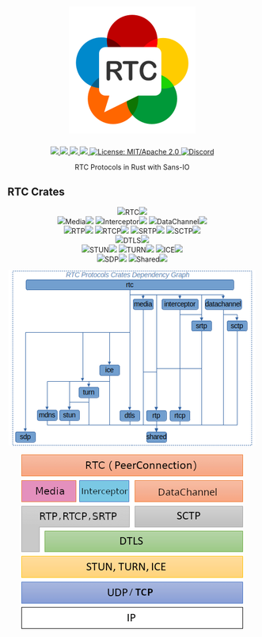 <h1 align="center">
 <a href="https://webrtc.rs"><img src="https://raw.githubusercontent.com/webrtc-rs/sfu-rs.github.io/master/res/rtc.png" alt="WebRTC.rs"></a>
 <br>
</h1>
<p align="center">
 <a href="https://github.com/webrtc-rs/rtc/actions">
  <img src="https://github.com/webrtc-rs/rtc/workflows/cargo/badge.svg">
 </a>
 <a href="https://deps.rs/repo/github/webrtc-rs/rtc">
  <img src="https://deps.rs/repo/github/webrtc-rs/rtc/status.svg">
 </a>
 <a href="https://crates.io/crates/rtc">
  <img src="https://img.shields.io/crates/v/rtc.svg">
 </a>
 <a href="https://docs.rs/rtc">
  <img src="https://docs.rs/rtc/badge.svg">
 </a>
 <a href="https://doc.rust-lang.org/1.6.0/complement-project-faq.html#why-dual-mitasl2-license">
  <img src="https://img.shields.io/badge/license-MIT%2FApache--2.0-blue" alt="License: MIT/Apache 2.0">
 </a>
 <a href="https://discord.gg/4Ju8UHdXMs">
  <img src="https://img.shields.io/discord/800204819540869120?logo=discord" alt="Discord">
 </a>
</p>
<p align="center">
 RTC Protocols in Rust with Sans-IO
</p>

## RTC Crates

<p align="center">
    <img src="https://raw.githubusercontent.com/webrtc-rs/webrtc/master/doc/uncheck.png">RTC<a href="https://crates.io/crates/rtc"><img src="https://img.shields.io/crates/v/rtc.svg"></a>
    <br>
    <img src="https://raw.githubusercontent.com/webrtc-rs/webrtc/master/doc/uncheck.png">Media<a href="https://crates.io/crates/rtc-media"><img src="https://img.shields.io/crates/v/rtc-media.svg"></a>
    <img src="https://raw.githubusercontent.com/webrtc-rs/webrtc/master/doc/uncheck.png">Interceptor<a href="https://crates.io/crates/rtc-interceptor"><img src="https://img.shields.io/crates/v/rtc-interceptor.svg"></a>
    <img src="https://raw.githubusercontent.com/webrtc-rs/webrtc/master/doc/check.png">DataChannel<a href="https://crates.io/crates/rtc-datachannel"><img src="https://img.shields.io/crates/v/rtc-datachannel.svg"></a>
    <br>
    <img src="https://raw.githubusercontent.com/webrtc-rs/webrtc/master/doc/check.png">RTP<a href="https://crates.io/crates/rtc-rtp"><img src="https://img.shields.io/crates/v/rtc-rtp.svg"></a>
    <img src="https://raw.githubusercontent.com/webrtc-rs/webrtc/master/doc/check.png">RTCP<a href="https://crates.io/crates/rtc-rtcp"><img src="https://img.shields.io/crates/v/rtc-rtcp.svg"></a>
    <img src="https://raw.githubusercontent.com/webrtc-rs/webrtc/master/doc/check.png">SRTP<a href="https://crates.io/crates/rtc-srtp"><img src="https://img.shields.io/crates/v/rtc-srtp.svg"></a>
    <img src="https://raw.githubusercontent.com/webrtc-rs/webrtc/master/doc/check.png">SCTP<a href="https://crates.io/crates/rtc-sctp"><img src="https://img.shields.io/crates/v/rtc-sctp.svg"></a>
    <br>
    <img src="https://raw.githubusercontent.com/webrtc-rs/webrtc/master/doc/check.png">DTLS<a href="https://crates.io/crates/rtc-dtls"><img src="https://img.shields.io/crates/v/rtc-dtls.svg"></a>
    <br>
    <!--img src="https://raw.githubusercontent.com/webrtc-rs/webrtc/master/doc/uncheck.png">mDNS<a href="https://crates.io/crates/rtc-mdns"><img src="https://img.shields.io/crates/v/rtc-mdns.svg"></a-->
    <img src="https://raw.githubusercontent.com/webrtc-rs/webrtc/master/doc/check.png">STUN<a href="https://crates.io/crates/rtc-stun"><img src="https://img.shields.io/crates/v/rtc-stun.svg"></a>
    <img src="https://raw.githubusercontent.com/webrtc-rs/webrtc/master/doc/uncheck.png">TURN<a href="https://crates.io/crates/rtc-turn"><img src="https://img.shields.io/crates/v/rtc-turn.svg"></a>
    <img src="https://raw.githubusercontent.com/webrtc-rs/webrtc/master/doc/check.png">ICE<a href="https://crates.io/crates/rtc-ice"><img src="https://img.shields.io/crates/v/rtc-ice.svg"></a>
    <br>
    <img src="https://raw.githubusercontent.com/webrtc-rs/webrtc/master/doc/check.png">SDP<a href="https://crates.io/crates/rtc-sdp"><img src="https://img.shields.io/crates/v/rtc-sdp.svg"></a>
    <img src="https://raw.githubusercontent.com/webrtc-rs/webrtc/master/doc/check.png">Shared<a href="https://crates.io/crates/rtc-shared"><img src="https://img.shields.io/crates/v/rtc-shared.svg"></a>
</p>
<p align="center">
 <img src="https://raw.githubusercontent.com/webrtc-rs/sfu-rs.github.io/master/res/rtc_crates_dep_graph.png" alt="RTC Crates Dependency Graph">
</p>
<p align="center">
 <img src="https://raw.githubusercontent.com/webrtc-rs/sfu-rs.github.io/master/res/rtc_stack.png" alt="RTC Protocols Stack">
</p>
